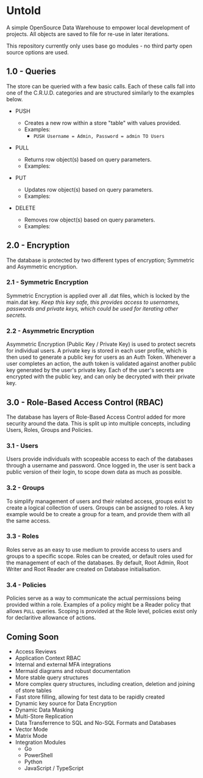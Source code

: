 # Untold
A simple OpenSource Data Warehouse to empower local development of projects. All objects are saved to file for re-use in later iterations.

This repository currently only uses base go modules - no third party open source options are used. 

## 1.0 - Queries
The store can be queried with a few basic calls. Each of these calls fall into one of the C.R.U.D. categories and are structured similarly to the examples below.

- PUSH
    - Creates a new row within a store "table" with values provided.
    - Examples:
        - ``` PUSH Username = Admin, Password = admin TO Users ```

- PULL
    - Returns row object(s) based on query parameters.
    - Examples:

- PUT
    - Updates row object(s) based on query parameters.
    - Examples:

- DELETE
    - Removes row object(s) based on query parameters.
    - Examples:

## 2.0 - Encryption
The database is protected by two different types of encryption; Symmetric and Asymmetric encryption.

### 2.1 - Symmetric Encryption 
Symmetric Encryption is applied over all .dat files, which is locked by the main.dat key. *Keep this key safe, this provides access to usernames, passwords and private keys, which could be used for iterating other secrets.*

### 2.2 - Asymmetric Encryption
Asymmetric Encryption (Public Key / Private Key) is used to protect secrets for individual users. A private key is stored in each user profile, which is then used to generate a public key for users as an Auth Token. Whenever a user completes an action, the auth token is validated against another public key generated by the user's private key. Each of the user's secrets are encrypted with the public key, and can only be decrypted with their private key.

## 3.0 - Role-Based Access Control (RBAC)
The database has layers of Role-Based Access Control added for more security around the data. This is split up into multiple concepts, including Users, Roles, Groups and Policies.

### 3.1 - Users
Users provide individuals with scopeable access to each of the databases through a username and password. Once logged in, the user is sent back a public version of their login, to scope down data as much as possible. 

### 3.2 - Groups
To simplify management of users and their related access, groups exist to create a logical collection of users. Groups can be assigned to roles. A key example would be to create a group for a team, and provide them with all the same access. 

### 3.3 - Roles
Roles serve as an easy to use medium to provide access to users and groups to a specific scope. Roles can be created, or default roles used for the management of each of the databases. By default, Root Admin, Root Writer and Root Reader are created on Database initialisation. 

### 3.4 - Policies
Policies serve as a way to communicate the actual permissions being provided within a role. Examples of a policy might be a Reader policy that allows ```PULL``` queries. Scoping is provided at the Role level, policies exist only for declaritive allowance of actions.

## Coming Soon
- Access Reviews
- Application Context RBAC
- Internal and external MFA integrations
- Mermaid diagrams and robust documentation
- More stable query structures
- More complex query structures, including creation, deletion and joining of store tables
- Fast store filling, allowing for test data to be rapidly created
- Dynamic key source for Data Encryption
- Dynamic Data Masking
- Multi-Store Replication
- Data Transferrence to SQL and No-SQL Formats and Databases
- Vector Mode
- Matrix Mode
- Integration Modules
    - Go
    - PowerShell
    - Python
    - JavaScript / TypeScript